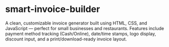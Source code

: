 # smart-invoice-builder
A clean, customizable invoice generator built using HTML, CSS, and JavaScript — perfect for small businesses and restaurants. Features include payment method tracking (Cash/Online), date/time stamps, logo display, discount input, and a print/download-ready invoice layout.
